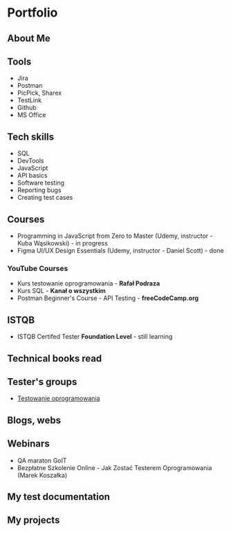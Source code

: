 # Portfolio

## About Me

## Tools

* Jira
* Postman
* PicPick, Sharex
* TestLink
* Github
* MS Office

## Tech skills
 
* SQL
* DevTools
* JavaScript
* API basics
* Software testing
* Reporting bugs
* Creating test cases

## Courses

* Programming in JavaScript from Zero to Master (Udemy,
instructor - Kuba Wąsikowski) - in progress
* Figma UI/UX Design Essentials (Udemy, instructor -
Daniel Scott) - done

### YouTube Courses
* Kurs testowanie oprogramowania - **Rafał Podraza**
* Kurs SQL - **Kanał o wszystkim**
* Postman Beginner's Course - API Testing - **freeCodeCamp.org**

## ISTQB

* ISTQB Certifed Tester **Foundation Level** - still learning

## Technical books read

## Tester's groups

* [Testowanie oprogramowania](https://www.facebook.com/groups/TestowanieOprogramowania)

## Blogs, webs

## Webinars

* QA maraton GoIT
* Bezpłatne Szkolenie Online - Jak Zostać Testerem Oprogramowania (Marek Koszałka)

## My test documentation

## My projects